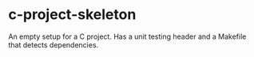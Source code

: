 # c-project-skeleton
An empty setup for a C project. Has a unit testing header and a Makefile that detects dependencies.

